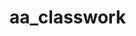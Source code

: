 # aa_classwork






















































































































































































































































































